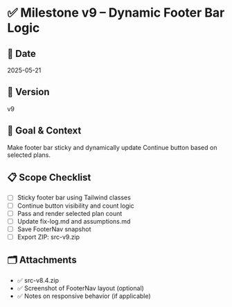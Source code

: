 # ✅ Milestone v9 – Dynamic Footer Bar Logic

## 📅 Date
2025-05-21

## 🔢 Version
v9

## 🎯 Goal & Context
Make footer bar sticky and dynamically update Continue button based on selected plans.

## 📋 Scope Checklist
- [ ] Sticky footer bar using Tailwind classes
- [ ] Continue button visibility and count logic
- [ ] Pass and render selected plan count
- [ ] Update fix-log.md and assumptions.md
- [ ] Save FooterNav snapshot
- [ ] Export ZIP: src-v9.zip

## 🗂️ Attachments
- ✅ src-v8.4.zip
- ✅ Screenshot of FooterNav layout (optional)
- ✅ Notes on responsive behavior (if applicable)
